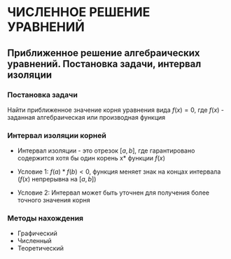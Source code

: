 # ЧИСЛЕННОЕ РЕШЕНИЕ УРАВНЕНИЙ

## Приближенное решение алгебраических уравнений. Постановка задачи, интервал изоляции

### Постановка задачи

Найти приближенное значение корня уравнения вида $f(x)=0$, где $f(x)$ - заданная алгебраическая или производная функция

### Интервал изоляции корней

 - Интервал изоляции - это отрезок $[a, b]$, где гарантировано содержится хотя бы один корень x* функции $f(x)$

 - Условие 1: $f(a)*f(b)<0$, функция меняет знак на концах интервала ($f(x)$ непрерывна на $[a, b]$)
 - Условие 2: Интервал может быть уточнен для получения более точного значения корня

 ### Методы нахождения

 - Графический
 - Численный
 - Теоретический